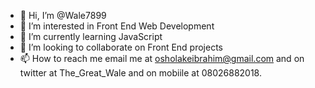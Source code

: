 - 👋 Hi, I’m @Wale7899
- 👀 I’m interested in Front End Web Development
- 🌱 I’m currently learning JavaScript
- 💞️ I’m looking to collaborate on Front End projects
- 📫 How to reach me email me at osholakeibrahim@gmail.com and on twitter at The_Great_Wale and on mobiile at 08026882018.

<!---
Wale7899/Wale7899 is a ✨ special ✨ repository because its `README.md` (this file) appears on your GitHub profile.
You can click the Preview link to take a look at your changes.
--->
